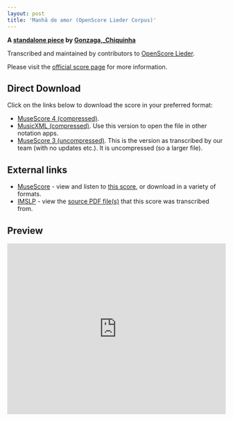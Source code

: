 ```yaml
---
layout: post
title: 'Manhã de amor (OpenScore Lieder Corpus)'
---
```


__A [standalone piece](https://fourscoreandmore.org/openscore/lieder/Gonzaga%2C_Chiquinha/_/) by [Gonzaga,_Chiquinha](https://fourscoreandmore.org/openscore/lieder/Gonzaga%2C_Chiquinha)__

Transcribed and maintained by contributors to [OpenScore Lieder].

Please visit the [official score page] for more information.

[official score page]: https://musescore.com/openscore-lieder-corpus/scores/6611657
[OpenScore Lieder]: https://musescore.com/openscore-lieder-corpus

## Direct Download

Click on the links below to download the score in your preferred format:
- [MuseScore 4 (compressed)](https://fourscoreandmore.org/openscore/lieder/Gonzaga%2C_Chiquinha/_/Manh%C3%A3_de_amor.mscz).
- [MusicXML (compressed)](https://fourscoreandmore.org/openscore/lieder/Gonzaga%2C_Chiquinha/_/Manh%C3%A3_de_amor.mxl). Use this version to open the file in other notation apps.
- [MuseScore 3 (uncompressed)](https://raw.githubusercontent.com/OpenScore/Lieder/refs/heads/main/scores/Gonzaga%2C_Chiquinha/_/Manh%C3%A3_de_amor/lc6611657.mscx). This is the version as transcribed by our team (with no updates etc.). It is uncompressed (so a larger file).

## External links

- [MuseScore] - view and listen to [this score][MuseScore], or download in a variety of formats.
- [IMSLP] - view the [source PDF file(s)][IMSLP] that this score was transcribed from.

[MuseScore]: https://musescore.com/score/6611657
[IMSLP]: https://imslp.org/wiki/Special:ReverseLookup/606057

## Preview

<iframe width="100%" height="394" src="https://musescore.com/openscore-lieder-corpus/scores/6611657/embed" frameborder="0" allowfullscreen allow="autoplay; fullscreen"></iframe>
